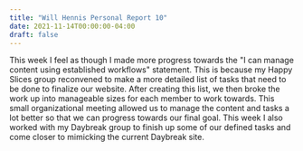 ```yaml
---
title: "Will Hennis Personal Report 10"
date: 2021-11-14T00:00:00-04:00
draft: false
---
```

This week I feel as though I made more progress towards the "I can manage content using established workflows" statement. This is because my Happy Slices group reconvened to 
make a more detailed list of tasks that need to be done to finalize our website. After creating this list, we then broke the work up into manageable sizes for each member to work
towards. This small organizational meeting allowed us to manage the content and tasks a lot better so that we can progress towards our final goal. This week I also worked with 
my Daybreak group to finish up some of our defined tasks and come closer to mimicking the current Daybreak site. 
